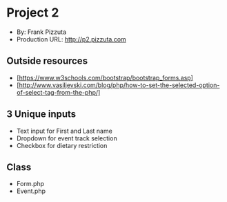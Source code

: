 # Project 2
+ By: Frank Pizzuta
+ Production URL: <http://p2.pizzuta.com>

## Outside resources
+ [https://www.w3schools.com/bootstrap/bootstrap_forms.asp]
+ [http://www.vasiljevski.com/blog/php/how-to-set-the-selected-option-of-select-tag-from-the-php/]

## 3 Unique inputs
+ Text input for First and Last name
+ Dropdown for event track selection
+ Checkbox for dietary restriction

## Class
+ Form.php
+ Event.php




